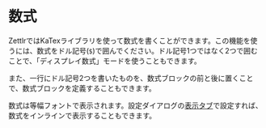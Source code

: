 # 数式

ZettlrではKaTexライブラリを使って数式を書くことができます。この機能を使うには、数式をドル記号(`$`)で囲んでください。ドル記号1つではなく2つで囲むことで、「ディスプレイ数式」モードを使うこともできます。

また、一行にドル記号2つを書いたものを、数式ブロックの前と後に置くことで、数式ブロックを定義することもできます。

数式は等幅フォントで表示されます。設定ダイアログの[表示タブ](../reference/settings.md#_7)で設定すれば、数式をインラインで表示することもできます。
